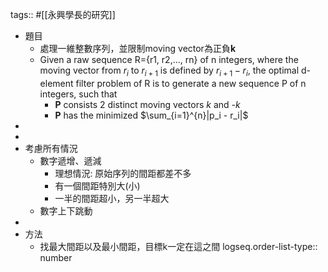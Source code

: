 tags:: #[[永興學長的研究]]

- 題目
	- 處理一維整數序列，並限制moving vector為正負**k**
	- Given a raw sequence R={r1, r2,…, rn} of n integers, where the moving vector from $r_i$ to $r_{i+1}$ is defined by $r_{i+1} - r_i$, the optimal d-element filter problem of R is to generate a new sequence P of n integers, such that
		- **P** consists 2 distinct moving vectors *k* and -*k*
		- **P** has the minimized $\sum_{i=1}^{n}|p_i - r_i|$
-
-
- 考慮所有情況
	- 數字遞增、遞減
		- 理想情況: 原始序列的間距都差不多
		- 有一個間距特別大(小)
		- 一半的間距超小，另一半超大
	- 數字上下跳動
-
- 方法
	- 找最大間距以及最小間距，目標k一定在這之間
	  logseq.order-list-type:: number